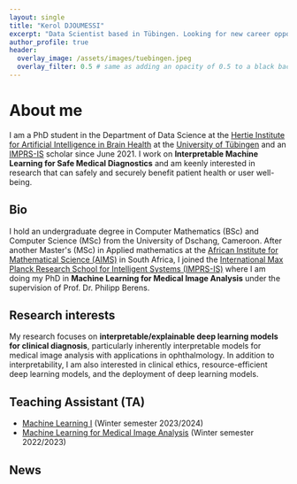 ```yaml
---
layout: single
title: "Kerol DJOUMESSI"
excerpt: "Data Scientist based in Tübingen. Looking for new career opportunities."
author_profile: true
header:
  overlay_image: /assets/images/tuebingen.jpeg
  overlay_filter: 0.5 # same as adding an opacity of 0.5 to a black background
---
```

# About me
I am a PhD student in the Department of Data Science at the [Hertie Institute for Artificial Intelligence in Brain Health](https://hertie.ai/data-science/research-groups) at the [University of Tübingen](https://uni-tuebingen.de/en/) and an [IMPRS-IS](https://imprs.is.mpg.de/scholars) scholar since June 2021. I work on __Interpretable Machine Learning for Safe Medical Diagnostics__ and am keenly interested in research that can safely and securely benefit patient health or user well-being.
 
## Bio
I hold an undergraduate degree in Computer Mathematics (BSc) and Computer Science (MSc) from the University of Dschang, Cameroon. After another Master's (MSc) in Applied mathematics at the [African Institute for Mathematical Science (AIMS)](https://aims.ac.za/) in South Africa, I joined the [International Max Planck Research School for Intelligent Systems (IMPRS-IS)](https://imprs.is.mpg.de) where I am doing my PhD in __Machine Learning for Medical Image Analysis__ under the supervision of Prof. Dr. Philipp Berens.

## Research interests
My research focuses on __interpretable/explainable deep learning models for clinical diagnosis__, particularly inherently interpretable models for medical image analysis with applications in ophthalmology. In addition to interpretability, I am also interested in clinical ethics, resource-efficient deep learning models, and the deployment of deep learning models. 

## Teaching Assistant (TA)
- [Machine Learning I](https://ovidius.uni-tuebingen.de/ilias3/goto.php?target=crs_4323713&client_id=pr02) (Winter semester 2023/2024)
- [Machine Learning for Medical Image Analysis](https://www.mlmia-unitue.de/teaching/ws22-ml-for-medical-image-analysis-ml4506/) (Winter semester 2022/2023)

## News

